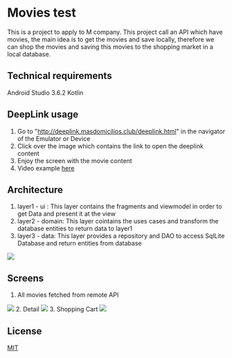 # Movies test

This is a project to apply to M company. This project call an API which have movies, the main idea is to get the movies and save locally, therefore we can shop the movies and saving this movies to the shopping market in a local database.

## Technical requirements

Android Studio 3.6.2
Kotlin

## DeepLink usage

1. Go to "http://deeplink.masdomicilios.club/deeplink.html" in the navigator of the Emulator or Device
2. Click over the image which contains the link to open the deeplink content
3. Enjoy the screen with the movie content
4. Video example <a href="https://github.com/criferlo2/movietesttojob/blob/master/deeplink.webm">here</a>

## Architecture
1. layer1 - ui : This layer contains the fragments and viewmodel in order to get Data and present it at the view
2. layer2 - domain: This layer cointains the uses cases and transform the database entities to return data to layer1
3. layer3 - data: This layer provides a repository and DAO to access SqlLite Database and return entities from database
<img src="https://github.com/criferlo2/movietesttojob/blob/master/merqueo-arquitecture.jpg">

## Screens
1. All movies fetched from remote API
<img src="https://github.com/criferlo2/movietesttojob/blob/master/1.png">
2. Detail
<img src="https://github.com/criferlo2/movietesttojob/blob/master/2.png">
3. Shopping Cart
<img src="https://github.com/criferlo2/movietesttojob/blob/master/3.png">

## License
[MIT](https://choosealicense.com/licenses/mit/)